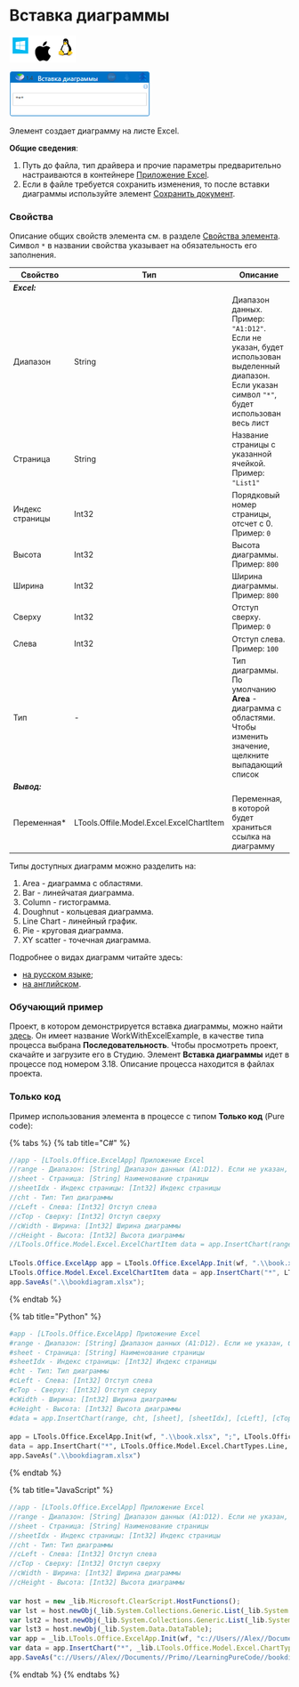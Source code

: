 # Вставка диаграммы

![](<../../../.gitbook/assets/image (100) (1) (1) (1) (1) (1) (1) (10) (177).png>)

![](<../../../.gitbook/assets/excel-create-chart.png>)

Элемент создает диаграмму на листе Excel. 

**Общие сведения**:

1. Путь до файла, тип драйвера и прочие параметры предварительно настраиваются в контейнере [Приложение Excel](https://docs.primo-rpa.ru/primo-rpa/g_elements/el_basic/els_excel/el_excel_app).
2. Если в файле требуется сохранить изменения, то после вставки диаграммы используйте элемент [Сохранить документ](https://docs.primo-rpa.ru/primo-rpa/g_elements/el_basic/els_excel/el_excel_save).

### Свойства
Описание общих свойств элемента см. в разделе [Свойства элемента](https://docs.primo-rpa.ru/primo-rpa/primo-studio/process/elements#svoistva-elementa).\
Символ `*` в названии свойства указывает на обязательность его заполнения.

| Свойство             | Тип                   | Описание                         |
| -------------------- | --------------------- | -------------------------------- |
| ***Excel:***  | |  |
| Диапазон             | String   | Диапазон данных. Пример: `"A1:D12"`. Если не указан, будет использован выделенный диапазон. Если указан символ `"*"`, будет использован весь лист |
| Страница             | String   | Название страницы с указанной ячейкой. Пример: `"List1"` |
| Индекс страницы      | Int32    | Порядковый номер страницы, отсчет с 0. Пример: `0` |
| Высота               | Int32    | Высота диаграммы.  Пример: `800`  |
| Ширина               | Int32    | Ширина диаграммы.  Пример: `800`  |
| Сверху               | Int32    | Отступ сверху. Пример: `0` |
| Слева                | Int32    | Отступ слева. Пример: `100`      |
| Тип                  | -        | Тип диаграммы. По умолчанию **Area** - диаграмма с областями. Чтобы изменить значение, щелкните выпадающий список |
| ***Вывод:***  | |  |
| Переменная\*         | LTools.Offile.Model.Excel.ExcelChartItem | Переменная, в которой будет храниться ссылка на диаграмму |

Типы доступных диаграмм можно разделить на:
1. Area - диаграмма с областями.
2. Bar - линейчатая диаграмма. 
3. Column - гистограмма.
4. Doughnut - кольцевая диаграмма.
5. Line Chart - линейный график. 
6. Pie - круговая диаграмма. 
7. XY scatter - точечная диаграмма.

Подробнее о видах диаграмм читайте здесь:
* [на русском языке](https://support.microsoft.com/ru-ru/office/%D1%82%D0%B8%D0%BF%D1%8B-%D0%B4%D0%B8%D0%B0%D0%B3%D1%80%D0%B0%D0%BC%D0%BC-%D0%B2-office-a6187218-807e-4103-9e0a-27cdb19afb90);
* [на английском](https://support.microsoft.com/en-us/office/available-chart-types-in-office-a6187218-807e-4103-9e0a-27cdb19afb90).

### Обучающий пример 
Проект, в котором демонстрируется вставка диаграммы, можно найти [здесь](https://github.com/PrimoRPA/Learning/tree/master/WorkWithExcelExample). Он имеет название WorkWithExcelExample, в качестве типа процесса выбрана **Последовательность**. Чтобы просмотреть проект, скачайте и загрузите его в Студию. Элемент **Вставка диаграммы** идет в процессе под номером 3.18. Описание процесса находится в файлах проекта.

### Только код
Пример использования элемента в процессе с типом **Только код** (Pure code):
  
{% tabs %}
{% tab title="C#" %}
```csharp
//app - [LTools.Office.ExcelApp] Приложение Excel
//range - Диапазон: [String] Диапазон данных (A1:D12). Если не указан, будет использован выделенный диапазон.  Если указан символ "*", будет использован весь лист
//sheet - Страница: [String] Наименование страницы
//sheetIdx - Индекс страницы: [Int32] Индекс страницы
//cht - Тип: Тип диаграммы
//cLeft - Слева: [Int32] Отступ слева
//cTop - Сверху: [Int32] Отступ сверху
//cWidth - Ширина: [Int32] Ширина диаграммы
//cHeight - Высота: [Int32] Высота диаграммы
//LTools.Office.Model.Excel.ExcelChartItem data = app.InsertChart(range, cht, [sheet], [sheetIdx], [cLeft], [cTop], [cWidth], [cHeight]);

LTools.Office.ExcelApp app = LTools.Office.ExcelApp.Init(wf, ".\\book.xlsx", ";", LTools.Office.Model.InteropTypes.DX);
LTools.Office.Model.Excel.ExcelChartItem data = app.InsertChart("*", LTools.Office.Model.Excel.ChartTypes.Line, "Лист1", 0, 10, 10, 800, 800);
app.SaveAs(".\\bookdiagram.xlsx");
```
{% endtab %}

{% tab title="Python" %}
```python
#app - [LTools.Office.ExcelApp] Приложение Excel
#range - Диапазон: [String] Диапазон данных (A1:D12). Если не указан, будет использован выделенный диапазон.  Если указан символ "*", будет использован весь лист
#sheet - Страница: [String] Наименование страницы
#sheetIdx - Индекс страницы: [Int32] Индекс страницы
#cht - Тип: Тип диаграммы
#cLeft - Слева: [Int32] Отступ слева
#cTop - Сверху: [Int32] Отступ сверху
#cWidth - Ширина: [Int32] Ширина диаграммы
#cHeight - Высота: [Int32] Высота диаграммы
#data = app.InsertChart(range, cht, [sheet], [sheetIdx], [cLeft], [cTop], [cWidth], [cHeight]) #LTools.Office.Model.Excel.ExcelChartItem

app = LTools.Office.ExcelApp.Init(wf, ".\\book.xlsx", ";", LTools.Office.Model.InteropTypes.DX)
data = app.InsertChart("*", LTools.Office.Model.Excel.ChartTypes.Line, "Лист1", 0, 10, 10, 800, 800) #LTools.Office.Model.Excel.ExcelChartItem
app.SaveAs(".\\bookdiagram.xlsx")
```
{% endtab %}

{% tab title="JavaScript" %}
```javascript
//app - [LTools.Office.ExcelApp] Приложение Excel
//range - Диапазон: [String] Диапазон данных (A1:D12). Если не указан, будет использован выделенный диапазон.  Если указан символ "*", будет использован весь лист
//sheet - Страница: [String] Наименование страницы
//sheetIdx - Индекс страницы: [Int32] Индекс страницы
//cht - Тип: Тип диаграммы
//cLeft - Слева: [Int32] Отступ слева
//cTop - Сверху: [Int32] Отступ сверху
//cWidth - Ширина: [Int32] Ширина диаграммы
//cHeight - Высота: [Int32] Высота диаграммы

var host = new _lib.Microsoft.ClearScript.HostFunctions();
var lst = host.newObj(_lib.System.Collections.Generic.List(_lib.System.Collections.Generic.List(_lib.System.String)));
var lst2 = host.newObj(_lib.System.Collections.Generic.List(_lib.System.Collections.Generic.List(_lib.LTools.Office.Model.ExcelCellInfo)));
var lst3 = host.newObj(_lib.System.Data.DataTable);
var app = _lib.LTools.Office.ExcelApp.Init(wf, "c://Users//Alex//Documents//Primo//LearningPureCode//book.xlsx", ";", _lib.LTools.Office.Model.InteropTypes.DX);	
var data = app.InsertChart("*", _lib.LTools.Office.Model.Excel.ChartTypes.Line, "Лист1", 0, 10, 10, 800, 800) //_lib.LTools.Office.Model.Excel.ExcelChartItem
app.SaveAs("c://Users//Alex//Documents//Primo//LearningPureCode//bookdiagram.xlsx");
```
{% endtab %}
{% endtabs %}
